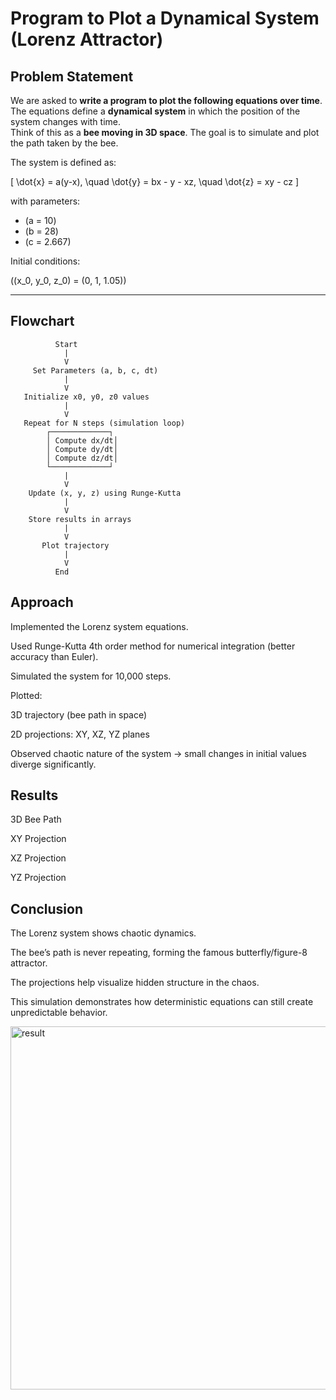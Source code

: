 #  Program to Plot a Dynamical System (Lorenz Attractor)

##  Problem Statement
We are asked to **write a program to plot the following equations over time**.  
The equations define a **dynamical system** in which the position of the system changes with time.  
Think of this as a **bee moving in 3D space**. The goal is to simulate and plot the path taken by the bee.

The system is defined as:

\[
\dot{x} = a(y-x), \quad 
\dot{y} = bx - y - xz, \quad 
\dot{z} = xy - cz
\]

with parameters:

- \(a = 10\)  
- \(b = 28\)  
- \(c = 2.667\)  

Initial conditions:

\((x_0, y_0, z_0) = (0, 1, 1.05)\)

---

##  Flowchart

```text
          Start
            |
            V
     Set Parameters (a, b, c, dt)
            |
            V
   Initialize x0, y0, z0 values
            |
            V
   Repeat for N steps (simulation loop)
        ┌─────────────┐
        │ Compute dx/dt│
        │ Compute dy/dt│
        │ Compute dz/dt│
        └─────────────┘
            |
            V
    Update (x, y, z) using Runge-Kutta
            |
            V
    Store results in arrays
            |
            V
       Plot trajectory
            |
            V
          End
```
## Approach
Implemented the Lorenz system equations.

Used Runge-Kutta 4th order method for numerical integration (better accuracy than Euler).

Simulated the system for 10,000 steps.

Plotted:

3D trajectory (bee path in space)

2D projections: XY, XZ, YZ planes

Observed chaotic nature of the system → small changes in initial values diverge significantly.

## Results
3D Bee Path

XY Projection

XZ Projection

YZ Projection

## Conclusion
The Lorenz system shows chaotic dynamics.

The bee’s path is never repeating, forming the famous butterfly/figure-8 attractor.

The projections help visualize hidden structure in the chaos.

This simulation demonstrates how deterministic equations can still create unpredictable behavior.


<img width="567" height="581" alt="result" src="https://github.com/user-attachments/assets/705b9b28-2126-4ca9-a3df-ae171b31ac9d" />
